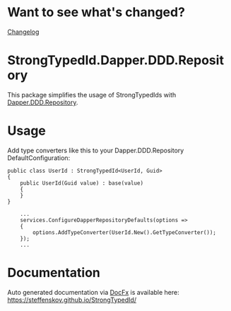 # Want to see what's changed?

[Changelog](https://github.com/steffenskov/StrongTypedId/blob/main/CHANGELOG.md)

# StrongTypedId.Dapper.DDD.Repository

This package simplifies the usage of StrongTypedIds with [Dapper.DDD.Repository](https://github.com/steffenskov/Dapper.DDD.Repository).

# Usage

Add type converters like this to your Dapper.DDD.Repository DefaultConfiguration:

```
public class UserId : StrongTypedId<UserId, Guid>
{
	public UserId(Guid value) : base(value)
	{
	}
}
```

```
	...
	services.ConfigureDapperRepositoryDefaults(options =>
	{
		options.AddTypeConverter(UserId.New().GetTypeConverter());
	});
	...
```

# Documentation

Auto generated documentation via [DocFx](https://github.com/dotnet/docfx) is available here: https://steffenskov.github.io/StrongTypedId/